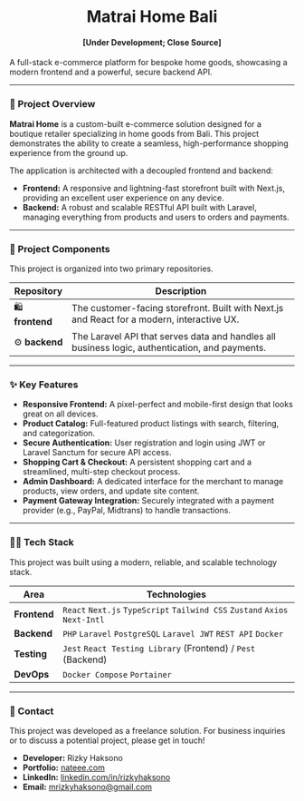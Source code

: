 <h1 align="center">
  Matrai Home Bali
</h1>

<p align="center">
    <h4 align="center"><strong>[Under Development; Close Source]</strong></h4> 
    A full-stack e-commerce platform for bespoke home goods, showcasing a modern frontend and a powerful, secure backend API.
</p>

---

### 📖 Project Overview

**Matrai Home** is a custom-built e-commerce solution designed for a boutique retailer specializing in home goods from Bali. This project demonstrates the ability to create a seamless, high-performance shopping experience from the ground up.

The application is architected with a decoupled frontend and backend:

*   **Frontend:** A responsive and lightning-fast storefront built with Next.js, providing an excellent user experience on any device.
*   **Backend:** A robust and scalable RESTful API built with Laravel, managing everything from products and users to orders and payments.

---

### 🚀 Project Components

This project is organized into two primary repositories.

| Repository                                         | Description                                                                                         |
| -------------------------------------------------- | --------------------------------------------------------------------------------------------------- |
| 🛍️ **frontend** | The customer-facing storefront. Built with Next.js and React for a modern, interactive UX.       |
| ⚙️ **backend**   | The Laravel API that serves data and handles all business logic, authentication, and payments. |

<!-- TODO: Replace "Your-Org-Name" with your actual GitHub organization or username in the links above! -->

---

### ✨ Key Features

*   **Responsive Frontend:** A pixel-perfect and mobile-first design that looks great on all devices.
*   **Product Catalog:** Full-featured product listings with search, filtering, and categorization.
*   **Secure Authentication:** User registration and login using JWT or Laravel Sanctum for secure API access.
*   **Shopping Cart & Checkout:** A persistent shopping cart and a streamlined, multi-step checkout process.
*   **Admin Dashboard:** A dedicated interface for the merchant to manage products, view orders, and update site content.
*   **Payment Gateway Integration:** Securely integrated with a payment provider (e.g., PayPal, Midtrans) to handle transactions.

---

### 👩‍💻 Tech Stack

This project was built using a modern, reliable, and scalable technology stack.

| Area      | Technologies                                                                                             |
| --------- | -------------------------------------------------------------------------------------------------------- |
| **Frontend**  | `React` `Next.js` `TypeScript` `Tailwind CSS` `Zustand` `Axios` `Next-Intl`                                 |
| **Backend**   | `PHP` `Laravel` `PostgreSQL` `Laravel JWT` `REST API` `Docker`                             |
| **Testing**   | `Jest` `React Testing Library` (Frontend) / `Pest` (Backend)                                   |
| **DevOps**    | `Docker Compose` `Portainer`                                     |

---

### 💬 Contact

This project was developed as a freelance solution. For business inquiries or to discuss a potential project, please get in touch!

*   **Developer:** Rizky Haksono
*   **Portfolio:** [nateee.com](https://nateee.com)
*   **LinkedIn:** [linkedin.com/in/rizkyhaksono](https://linkedin.com/in/rizkyhaksono)
*   **Email:** [mrizkyhaksono@gmail.com](mailto:mrizkyhaksono@gmail.com)

<!-- 
This version is much better for showcasing a freelance project. It focuses on the "what" and "how" of the project, highlighting your skills and the quality of the final product. Good luck!
-->
